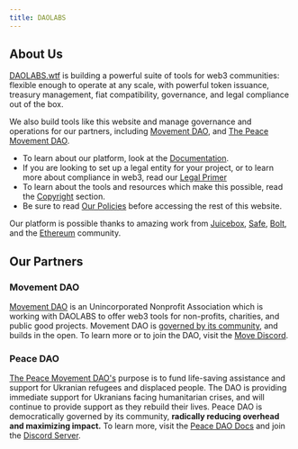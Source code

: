 ```yaml
---
title: DAOLABS
---
```


## About Us

[DAOLABS.wtf](https://daolabs.wtf) is building a powerful suite of tools for web3 communities: flexible enough to operate at any scale, with powerful token issuance, treasury management, fiat compatibility, governance, and legal compliance out of the box.

We also build tools like this website and manage governance and operations for our partners, including [Movement DAO](https://move.xyz/), and [The Peace Movement DAO](https://peace.move.xyz).

- To learn about our platform, look at the [Documentation](/daolabs/documentation/README.md).
- If you are looking to set up a legal entity for your project, or to learn more about compliance in web3, read our [Legal Primer](/legal/intro/README.md)
- To learn about the tools and resources which make this possible, read the [Copyright](/daolabs/copyright/README.md) section.
- Be sure to read [Our Policies](/daolabs/policies/README.md) before accessing the rest of this website.

Our platform is possible thanks to amazing work from [Juicebox](https://juicebox.money/), [Safe](https://gnosis-safe.io/), [Bolt](https://www.bolt.com/#), and the [Ethereum](https://ethereum.org/) community.

## Our Partners

### Movement DAO

[Movement DAO](https://move.xyz/) is an Unincorporated Nonprofit Association which is working with DAOLABS to offer web3 tools for non-profits, charities, and public good projects. Movement DAO is [governed by its community](https://gov.move.xyz/dao/governance/process), and builds in the open. To learn more or to join the DAO, visit the [Move Discord](https://discord.gg/movexyz).

### Peace DAO

[The Peace Movement DAO's](https://peace.move.xyz) purpose is to fund life-saving assistance and support for Ukranian refugees and displaced people. The DAO is providing immediate support for Ukranians facing humanitarian crises, and will continue to provide support as they rebuild their lives. Peace DAO is democratically governed by its community, **radically reducing overhead and maximizing impact.** To learn more, visit the [Peace DAO Docs](https://gov.move.xyz/peace/) and join the [Discord Server](https://discord.gg/movexyz).
